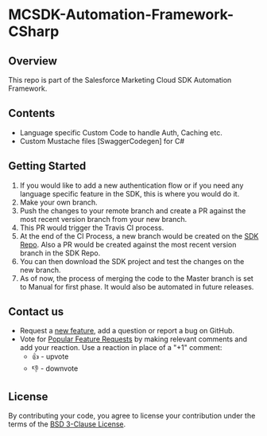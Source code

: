 # MCSDK-Automation-Framework-CSharp

## Overview
This repo is part of the Salesforce Marketing Cloud SDK Automation Framework.

## Contents
- Language specific Custom Code to handle Auth, Caching etc.
- Custom Mustache files [SwaggerCodegen] for C#

## Getting Started

1. If you would like to add a new authentication flow or if you need any language specific feature in the SDK, this is where you would do it. 
2. Make your own branch.
3. Push the changes to your remote branch and create a PR against the most recent version branch from your new branch.
4. This PR would trigger the Travis CI process. 
5. At the end of the CI Process, a new branch would be created on the [SDK Repo](https://github.com/salesforce-marketingcloud/mcsdk-automation-csharp). Also a PR would be created against the most recent version branch in the SDK Repo. 
6. You can then download the SDK project and test the changes on the new branch. 
7. As of now, the process of merging the code to the Master branch is set to Manual for first phase. It would also be automated in future releases. 

## Contact us

- Request a [new feature](https://github.com/salesforce-marketingcloud/mcsdk-automation-framework-csharp/issues?q=is%3Aissue+is%3Aopen+sort%3Aupdated-desc), add a question or report a bug on GitHub.
- Vote for [Popular Feature Requests](https://github.com/salesforce-marketingcloud/mcsdk-automation-framework-csharp/issues?q=is%3Aissue+is%3Aopen+sort%3Aupdated-desc) by making relevant comments and add your reaction. Use a reaction in place of a "+1" comment:
    - 👍 - upvote
    - 👎 - downvote

## License
By contributing your code, you agree to license your contribution under the terms of the [BSD 3-Clause License](https://github.com/salesforce-marketingcloud/mcsdk-automation-framework-csharp/blob/documentation/License.md).


